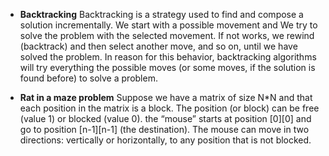 - **Backtracking**
  Backtracking is a strategy used to find and compose a solution incrementally.
  We start with a possible movement and We try to solve the problem with the selected movement.
  If not works, we rewind (backtrack) and then select another move, and so on,
  until we have solved the problem. In reason for this behavior, backtracking algorithms
  will try everything the possible moves (or some moves, if the solution is
  found before) to solve a problem.

- **Rat in a maze problem**
  Suppose we have a matrix of size N\*N and that each position in the
  matrix is a block. The position (or block) can be free (value 1) or
  blocked (value 0).
  the “mouse” starts at position [0][0] and go to position [n-1][n-1] (the destination).
  The mouse can move in two directions: vertically or horizontally, to any position that is not blocked.
